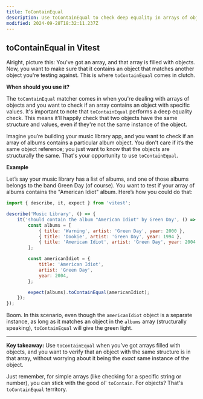 ```yaml
---
title: ToContainEqual
description: Use toContainEqual to check deep equality in arrays of objects.
modified: 2024-09-28T18:32:11.237Z
---
```


## toContainEqual in Vitest

Alright, picture this: You've got an array, and that array is filled with objects. Now, you want to make sure that it contains an object that matches another object you're testing against. This is where `toContainEqual` comes in clutch.

**When should you use it?**

The `toContainEqual` matcher comes in when you're dealing with arrays of objects and you want to check if an array contains an object with specific values. It's important to note that `toContainEqual` performs a deep equality check. This means it’ll happily check that two objects have the same structure and values, even if they're not the same instance of the object.

Imagine you’re building your music library app, and you want to check if an array of albums contains a particular album object. You don't care if it’s the same object reference; you just want to know that the objects are structurally the same. That's your opportunity to use `toContainEqual`.

**Example**

Let’s say your music library has a list of albums, and one of those albums belongs to the band Green Day (of course). You want to test if your array of albums contains the "American Idiot" album. Here’s how you could do that:

```javascript
import { describe, it, expect } from 'vitest';

describe('Music Library', () => {
	it('should contain the album "American Idiot" by Green Day', () => {
		const albums = [
			{ title: 'Warning', artist: 'Green Day', year: 2000 },
			{ title: 'Dookie', artist: 'Green Day', year: 1994 },
			{ title: 'American Idiot', artist: 'Green Day', year: 2004 },
		];

		const americanIdiot = {
			title: 'American Idiot',
			artist: 'Green Day',
			year: 2004,
		};

		expect(albums).toContainEqual(americanIdiot);
	});
});
```

Boom. In this scenario, even though the `americanIdiot` object is a separate instance, as long as it matches an object in the `albums` array (structurally speaking), `toContainEqual` will give the green light.

***

**Key takeaway:** Use `toContainEqual` when you’ve got arrays filled with objects, and you want to verify that an object with the same structure is in that array, without worrying about it being the *exact* same instance of the object.

Just remember, for simple arrays (like checking for a specific string or number), you can stick with the good ol' `toContain`. For objects? That's `toContainEqual` territory.

```ts
```
